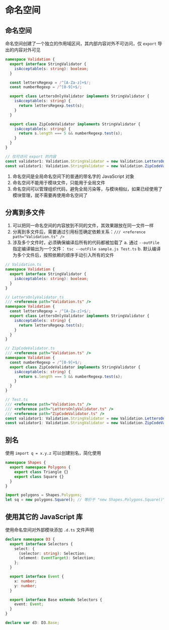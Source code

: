 # 命名空间

## 命名空间

命名空间创建了一个独立的作用域区间，其内部内容对外不可访问，仅 `export` 导出的内容对外可见

```ts
namespace Validation {
  export interface StringValidator {
    isAcceptable(s: string): boolean;
  }

  const lettersRegexp = /^[A-Za-z]+$/;
  const numberRegexp = /^[0-9]+$/;

  export class LettersOnlyValidator implements StringValidator {
    isAcceptable(s: string) {
      return lettersRegexp.test(s);
    }
  }

  export class ZipCodeValidator implements StringValidator {
    isAcceptable(s: string) {
      return s.length === 5 && numberRegexp.test(s);
    }
  }
}

// 仅可访问 export 的内容
const validator1: Validation.StringValidator = new Validation.LettersOnlyValidator();
const validator1: Validation.StringValidator = new Validation.ZipCodeValidator();
```

1. 命名空间是全局命名空间下的普通的带名字的 JavaScript 对象
2. 命名空间不能用于模块文件，只能用于全局文件
3. 命名空间可以管理组织代码，避免全局污染等，与模块相似，如果已经使用了模块管理，就不需要再使用命名空间了

## 分离到多文件

1. 可以把同一命名空间的内容放到不同的文件，其效果跟放在同一文件一样
2. 分离到多文件后，需要通过引用标签确定依赖关系：`/// <reference path="Validation.ts" />`
3. 涉及多个文件时，必须确保编译后所有的代码都被加载了
   a. 通过 `--outFile` 指定编译输出为一个文件： `tsc --outFile sample.js Test.ts`
   b. 默认编译为多个文件后，按照依赖的顺序手动引入所有的文件

```ts
// Validation.ts
namespace Validation {
  export interface StringValidator {
    isAcceptable(s: string): boolean;
  }
}
```

```ts
// LettersOnlyValidator.ts
/// <reference path="Validation.ts" />
namespace Validation {
  const lettersRegexp = /^[A-Za-z]+$/;
  export class LettersOnlyValidator implements StringValidator {
    isAcceptable(s: string) {
      return lettersRegexp.test(s);
    }
  }
}
```

```ts
// ZipCodeValidator.ts
/// <reference path="Validation.ts" />
namespace Validation {
  const numberRegexp = /^[0-9]+$/;
  export class ZipCodeValidator implements StringValidator {
    isAcceptable(s: string) {
      return s.length === 5 && numberRegexp.test(s);
    }
  }
}
```

```ts
// Test.ts
/// <reference path="Validation.ts" />
/// <reference path="LettersOnlyValidator.ts" />
/// <reference path="ZipCodeValidator.ts" />
const validator1: Validation.StringValidator = new Validation.LettersOnlyValidator();
const validator1: Validation.StringValidator = new Validation.ZipCodeValidator();
```

## 别名

使用 `import q = x.y.z` 可以创建别名，简化使用

```ts
namespace Shapes {
  export namespace Polygons {
    export class Triangle {}
    export class Square {}
  }
}

import polygons = Shapes.Polygons;
let sq = new polygons.Square(); // 等价于 "new Shapes.Polygons.Square()"
```

## 使用其它的 JavaScript 库

使用命名空间对外部模块添加 `.d.ts` 文件声明

```ts
declare namespace D3 {
  export interface Selectors {
    select: {
      (selector: string): Selection;
      (element: EventTarget): Selection;
    };
  }

  export interface Event {
    x: number;
    y: number;
  }

  export interface Base extends Selectors {
    event: Event;
  }
}

declare var d3: D3.Base;
```
